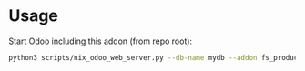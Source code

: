 # Usage

Start Odoo including this addon (from repo root):

```bash
python3 scripts/nix_odoo_web_server.py --db-name mydb --addon fs_product_multi_media
```
